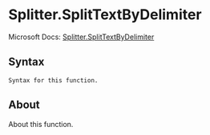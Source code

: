 ---
---

# Splitter.SplitTextByDelimiter

Microsoft Docs: [Splitter.SplitTextByDelimiter](https://docs.microsoft.com/en-us/powerquery-m/splitter-splittextbydelimiter)

## Syntax

```
Syntax for this function.
```

## About

About this function.

